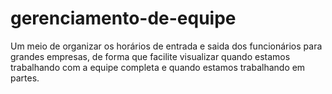 # gerenciamento-de-equipe
Um meio de organizar os horários de entrada e saida dos funcionários para grandes empresas, de forma que facilite visualizar quando estamos trabalhando com a equipe completa e quando estamos trabalhando em partes.

